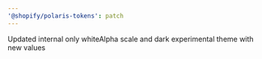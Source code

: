 ```yaml
---
'@shopify/polaris-tokens': patch
---
```


Updated internal only whiteAlpha scale and dark experimental theme with new values
